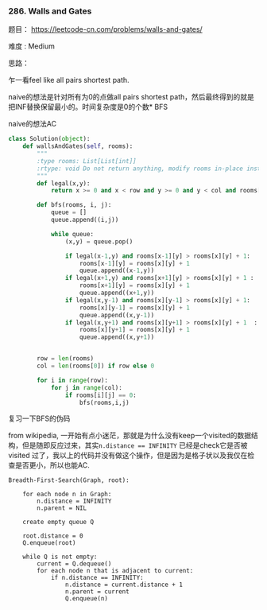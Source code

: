 ### 286. Walls and Gates



题目： 
https://leetcode-cn.com/problems/walls-and-gates/



难度 : Medium



思路：

乍一看feel like all pairs shortest path.

naive的想法是针对所有为0的点做all pairs shortest path，然后最终得到的就是把INF替换保留最小的。时间复杂度是0的个数* BFS



naive的想法AC 

```py
class Solution(object):
    def wallsAndGates(self, rooms):
        """
        :type rooms: List[List[int]]
        :rtype: void Do not return anything, modify rooms in-place instead.
        """
        def legal(x,y):
            return x >= 0 and x < row and y >= 0 and y < col and rooms[x][y] != -1

        def bfs(rooms, i, j):
            queue = []
            queue.append((i,j))

            while queue:
                (x,y) = queue.pop()

                if legal(x-1,y) and rooms[x-1][y] > rooms[x][y] + 1:
                    rooms[x-1][y] = rooms[x][y] + 1
                    queue.append((x-1,y))
                if legal(x+1,y) and rooms[x+1][y] > rooms[x][y] + 1 :
                    rooms[x+1][y] = rooms[x][y] + 1
                    queue.append((x+1,y))
                if legal(x,y-1) and rooms[x][y-1] > rooms[x][y] + 1:
                    rooms[x][y-1] = rooms[x][y] + 1
                    queue.append((x,y-1))
                if legal(x,y+1) and rooms[x][y+1] > rooms[x][y] + 1  :
                    rooms[x][y+1] = rooms[x][y] + 1
                    queue.append((x,y+1))


        row = len(rooms)
        col = len(rooms[0]) if row else 0

        for i in range(row):
            for j in range(col):
                if rooms[i][j] == 0:
                    bfs(rooms,i,j)
```



复习一下BFS的伪码

from wikipedia, 一开始有点小迷茫，那就是为什么没有keep一个visited的数据结构，但是随即反应过来，其实`n.distance == INFINITY` 已经是check它是否被visited 过了，我以上的代码并没有做这个操作，但是因为是格子状以及我仅在检查是否更小，所以也能AC.

```
Breadth-First-Search(Graph, root):
    
    for each node n in Graph:            
        n.distance = INFINITY        
        n.parent = NIL

    create empty queue Q      

    root.distance = 0
    Q.enqueue(root)                      

    while Q is not empty:        
        current = Q.dequeue()
        for each node n that is adjacent to current:
            if n.distance == INFINITY:
                n.distance = current.distance + 1
                n.parent = current
                Q.enqueue(n)
```

